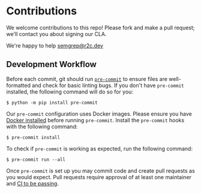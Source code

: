# Contributions

We welcome contributions to this repo! Please fork and make a pull request; we'll contact you about signing our CLA.

We're happy to help [semgrep@r2c.dev](mailto:semgrep@r2c.dev)

## Development Workflow

Before each commit,
git should run [`pre-commit`](https://pre-commit.com/)
to ensure files are well-formatted
and check for basic linting bugs.
If you don't have `pre-commit` installed,
the following command will do so for you:

```
$ python -m pip install pre-commit
```

Our `pre-commit` configuration uses Docker images.
Please ensure you have [Docker installed](https://docs.docker.com/get-docker/)
before running `pre-commit`.
Install the `pre-commit` hooks with the following command:

```
$ pre-commit install
```

To check if `pre-commit` is working as expected,
run the following command:

```
$ pre-commit run --all
```

Once `pre-commit` is set up
you may commit code and create pull requests as you would expect.
Pull requests require approval of at least one maintainer
and [CI to be passing](https://github.com/returntocorp/semgrep-rules/actions).
